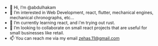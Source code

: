 - 👋 Hi, I’m @abdulhakam
- 👀 I’m interested in Web Development, react, flutter, mechanical engines, mechanical chronographs, etc...
- 🌱 I’m currently learning react, and i'm trying out rust.
- 💞️ I’m looking to collaborate on small react projects that are useful for small businesses like retail.
- 📫 You can reach me via my email zehas.11@gmail.com

<!---
abdulhakam/abdulhakam is a ✨ special ✨ repository because its `README.md` (this file) appears on your GitHub profile.
You can click the Preview link to take a look at your changes.
--->

